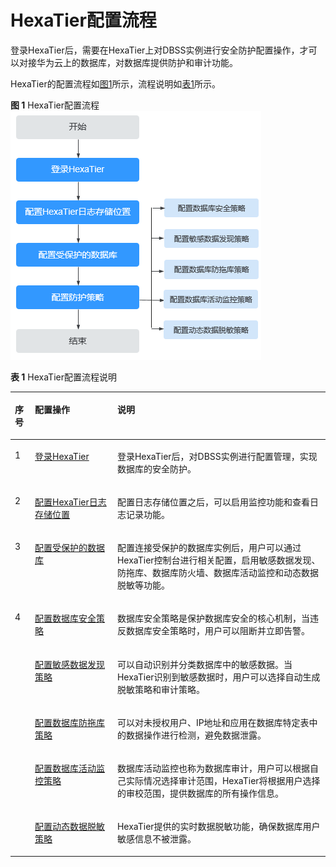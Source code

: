 # HexaTier配置流程<a name="ZH-CN_TOPIC_0111166458"></a>

登录HexaTier后，需要在HexaTier上对DBSS实例进行安全防护配置操作，才可以对接华为云上的数据库，对数据库提供防护和审计功能。

HexaTier的配置流程如[图1](#fig18350802165225)所示，流程说明如[表1](#table443217583618)所示。

**图 1**  HexaTier配置流程<a name="fig18350802165225"></a>  
![](figures/HexaTier配置流程.png "HexaTier配置流程")

**表 1**  HexaTier配置流程说明

<a name="table443217583618"></a>
<table><thead align="left"><tr id="row143210517368"><th class="cellrowborder" valign="top" width="6.360636063606361%" id="mcps1.2.4.1.1"><p id="p243211514369"><a name="p243211514369"></a><a name="p243211514369"></a>序号</p>
</th>
<th class="cellrowborder" valign="top" width="26.162616261626166%" id="mcps1.2.4.1.2"><p id="p10432145183617"><a name="p10432145183617"></a><a name="p10432145183617"></a>配置操作</p>
</th>
<th class="cellrowborder" valign="top" width="67.47674767476747%" id="mcps1.2.4.1.3"><p id="p144326520369"><a name="p144326520369"></a><a name="p144326520369"></a>说明</p>
</th>
</tr>
</thead>
<tbody><tr id="row1943217515366"><td class="cellrowborder" valign="top" width="6.360636063606361%" headers="mcps1.2.4.1.1 "><p id="p4432175193615"><a name="p4432175193615"></a><a name="p4432175193615"></a>1</p>
</td>
<td class="cellrowborder" valign="top" width="26.162616261626166%" headers="mcps1.2.4.1.2 "><p id="p1543216553611"><a name="p1543216553611"></a><a name="p1543216553611"></a><a href="登录HexaTier.md">登录HexaTier</a></p>
</td>
<td class="cellrowborder" valign="top" width="67.47674767476747%" headers="mcps1.2.4.1.3 "><p id="p16432452361"><a name="p16432452361"></a><a name="p16432452361"></a>登录HexaTier后，对DBSS实例进行配置管理，实现数据库的安全防护。</p>
</td>
</tr>
<tr id="row14423186183810"><td class="cellrowborder" valign="top" width="6.360636063606361%" headers="mcps1.2.4.1.1 "><p id="p144239614388"><a name="p144239614388"></a><a name="p144239614388"></a>2</p>
</td>
<td class="cellrowborder" valign="top" width="26.162616261626166%" headers="mcps1.2.4.1.2 "><p id="p184232615387"><a name="p184232615387"></a><a name="p184232615387"></a><a href="配置HexaTier日志存储位置.md">配置HexaTier日志存储位置</a></p>
</td>
<td class="cellrowborder" valign="top" width="67.47674767476747%" headers="mcps1.2.4.1.3 "><p id="p11423206133810"><a name="p11423206133810"></a><a name="p11423206133810"></a>配置日志存储位置之后，可以启用监控功能和查看日志记录功能。</p>
</td>
</tr>
<tr id="row695902133817"><td class="cellrowborder" valign="top" width="6.360636063606361%" headers="mcps1.2.4.1.1 "><p id="p129601821386"><a name="p129601821386"></a><a name="p129601821386"></a>3</p>
</td>
<td class="cellrowborder" valign="top" width="26.162616261626166%" headers="mcps1.2.4.1.2 "><p id="p109608283813"><a name="p109608283813"></a><a name="p109608283813"></a><a href="配置受保护的数据库.md">配置受保护的数据库</a></p>
</td>
<td class="cellrowborder" valign="top" width="67.47674767476747%" headers="mcps1.2.4.1.3 "><p id="p49601921380"><a name="p49601921380"></a><a name="p49601921380"></a>配置连接受保护的数据库实例后，用户可以通过HexaTier控制台进行相关配置，启用敏感数据发现、防拖库、数据库防火墙、数据库活动监控和动态数据脱敏等功能。</p>
</td>
</tr>
<tr id="row1539171014387"><td class="cellrowborder" rowspan="5" valign="top" width="6.360636063606361%" headers="mcps1.2.4.1.1 "><p id="p12390102381"><a name="p12390102381"></a><a name="p12390102381"></a>4</p>
</td>
<td class="cellrowborder" valign="top" width="26.162616261626166%" headers="mcps1.2.4.1.2 "><p id="p1112145916187"><a name="p1112145916187"></a><a name="p1112145916187"></a><a href="数据库安全策略简介.md">配置数据库安全策略</a></p>
</td>
<td class="cellrowborder" valign="top" width="67.47674767476747%" headers="mcps1.2.4.1.3 "><p id="p16327204981815"><a name="p16327204981815"></a><a name="p16327204981815"></a>数据库安全策略是保护数据库安全的核心机制，当违反数据库安全策略时，用户可以阻断并立即告警。</p>
</td>
</tr>
<tr id="row11501104718186"><td class="cellrowborder" valign="top" headers="mcps1.2.4.1.1 "><p id="p25191013121914"><a name="p25191013121914"></a><a name="p25191013121914"></a><a href="敏感数据发现策略简介.md">配置敏感数据发现策略</a></p>
</td>
<td class="cellrowborder" valign="top" headers="mcps1.2.4.1.2 "><p id="p5501247121814"><a name="p5501247121814"></a><a name="p5501247121814"></a>可以自动识别并分类数据库中的敏感数据。当HexaTier识别到敏感数据时，用户可以选择自动生成脱敏策略和审计策略。</p>
</td>
</tr>
<tr id="row24472431914"><td class="cellrowborder" valign="top" headers="mcps1.2.4.1.1 "><p id="p813510247196"><a name="p813510247196"></a><a name="p813510247196"></a><a href="数据库防拖库策略简介.md">配置数据库防拖库策略</a></p>
</td>
<td class="cellrowborder" valign="top" headers="mcps1.2.4.1.2 "><p id="p4447184191913"><a name="p4447184191913"></a><a name="p4447184191913"></a>可以对未授权用户、IP地址和应用在数据库特定表中的数据操作进行检测，避免数据泄露。</p>
</td>
</tr>
<tr id="row149741016181920"><td class="cellrowborder" valign="top" headers="mcps1.2.4.1.1 "><p id="p2863632171912"><a name="p2863632171912"></a><a name="p2863632171912"></a><a href="数据库活动监控策略简介.md">配置数据库活动监控策略</a></p>
</td>
<td class="cellrowborder" valign="top" headers="mcps1.2.4.1.2 "><p id="p69758163191"><a name="p69758163191"></a><a name="p69758163191"></a>数据库活动监控也称为数据库审计，用户可以根据自己实际情况选择审计范围，HexaTier将根据用户选择的审校范围，提供数据库的所有操作信息。</p>
</td>
</tr>
<tr id="row912122761910"><td class="cellrowborder" valign="top" headers="mcps1.2.4.1.1 "><p id="p5402434181913"><a name="p5402434181913"></a><a name="p5402434181913"></a><a href="动态数据脱敏策略简介.md">配置动态数据脱敏策略</a></p>
</td>
<td class="cellrowborder" valign="top" headers="mcps1.2.4.1.2 "><p id="p17122202711193"><a name="p17122202711193"></a><a name="p17122202711193"></a>HexaTier提供的实时数据脱敏功能，确保数据库用户敏感信息不被泄露。</p>
</td>
</tr>
</tbody>
</table>

